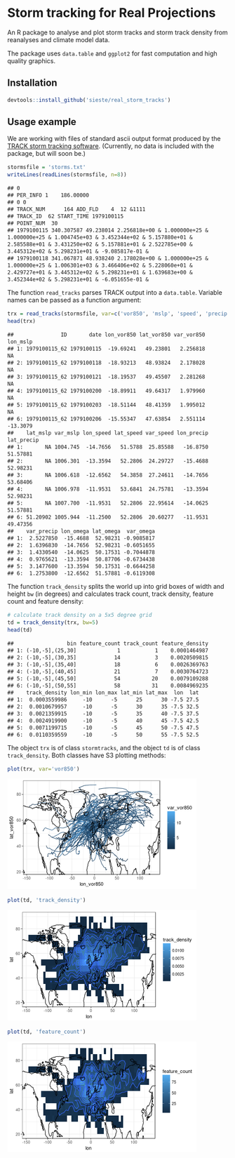 # Storm tracking for Real Projections

An R package to analyse and plot storm tracks and storm track density from reanalyses and climate model data.

The package uses `data.table` and `ggplot2` for fast computation and high quality graphics.


## Installation


```r
devtools::install_github('sieste/real_storm_tracks')
```



## Usage example

We are working with files of standard ascii output format produced by the
[TRACK storm tracking
software](http://www.nerc-essc.ac.uk/~kih/TRACK/Track.html). (Currently, no data is included with the package, but will soon be.)



```r
stormsfile = 'storms.txt'
writeLines(readLines(stormsfile, n=8))
```

```
## 0
## PER_INFO 1    186.00000
## 0 0
## TRACK_NUM      164 ADD_FLD    4  12 &1111
## TRACK_ID  62 START_TIME 1979100115
## POINT_NUM  30
## 1979100115 340.307587 49.238014 2.256818e+00 & 1.000000e+25 & 1.000000e+25 & 1.004745e+03 & 3.452344e+02 & 5.157880e+01 & 2.585588e+01 & 3.431250e+02 & 5.157881e+01 & 2.522785e+00 & 3.445312e+02 & 5.298231e+01 & -9.085817e-01 & 
## 1979100118 341.067871 48.938240 2.178028e+00 & 1.000000e+25 & 1.000000e+25 & 1.006301e+03 & 3.466406e+02 & 5.228060e+01 & 2.429727e+01 & 3.445312e+02 & 5.298231e+01 & 1.639683e+00 & 3.452344e+02 & 5.298231e+01 & -6.051655e-01 &
```

The function `read_tracks` parses TRACK output into a `data.table`. Variable names can be passed as a function argument:


```r
trx = read_tracks(stormsfile, var=c('vor850', 'mslp', 'speed', 'precip', 'omega'))
head(trx)
```

```
##               ID       date lon_vor850 lat_vor850 var_vor850 lon_mslp
## 1: 1979100115_62 1979100115  -19.69241   49.23801   2.256818       NA
## 2: 1979100115_62 1979100118  -18.93213   48.93824   2.178028       NA
## 3: 1979100115_62 1979100121  -18.19537   49.45507   2.281268       NA
## 4: 1979100115_62 1979100200  -18.89911   49.64317   1.979960       NA
## 5: 1979100115_62 1979100203  -18.51144   48.41359   1.995012       NA
## 6: 1979100115_62 1979100206  -15.55347   47.63854   2.551114 -13.3079
##    lat_mslp var_mslp lon_speed lat_speed var_speed lon_precip lat_precip
## 1:       NA 1004.745  -14.7656   51.5788  25.85588   -16.8750   51.57881
## 2:       NA 1006.301  -13.3594   52.2806  24.29727   -15.4688   52.98231
## 3:       NA 1006.618  -12.6562   54.3858  27.24611   -14.7656   53.68406
## 4:       NA 1006.978  -11.9531   53.6841  24.75781   -13.3594   52.98231
## 5:       NA 1007.700  -11.9531   52.2806  22.95614   -14.0625   51.57881
## 6: 51.20902 1005.944  -11.2500   52.2806  20.60277   -11.9531   49.47356
##    var_precip lon_omega lat_omega  var_omega
## 1:  2.5227850  -15.4688  52.98231 -0.9085817
## 2:  1.6396830  -14.7656  52.98231 -0.6051655
## 3:  1.4330540  -14.0625  50.17531 -0.7044878
## 4:  0.9765621  -13.3594  50.87706 -0.6734438
## 5:  3.1477600  -13.3594  50.17531 -0.6644258
## 6:  1.2753800  -12.6562  51.57881 -0.6119308
```


The function `track_density` splits the world up into grid boxes of width and height `bw` (in degrees) and calculates track count, track density, feature count and feature density:


```r
# calculate track density on a 5x5 degree grid
td = track_density(trx, bw=5)
head(td)
```

```
##                 bin feature_count track_count feature_density
## 1: (-10,-5],(25,30]             1           1    0.0001464987
## 2: (-10,-5],(30,35]            14           3    0.0020509815
## 3: (-10,-5],(35,40]            18           6    0.0026369763
## 4: (-10,-5],(40,45]            21           7    0.0030764723
## 5: (-10,-5],(45,50]            54          20    0.0079109288
## 6: (-10,-5],(50,55]            58          31    0.0084969235
##    track_density lon_min lon_max lat_min lat_max  lon  lat
## 1:  0.0003559986     -10      -5      25      30 -7.5 27.5
## 2:  0.0010679957     -10      -5      30      35 -7.5 32.5
## 3:  0.0021359915     -10      -5      35      40 -7.5 37.5
## 4:  0.0024919900     -10      -5      40      45 -7.5 42.5
## 5:  0.0071199715     -10      -5      45      50 -7.5 47.5
## 6:  0.0110359559     -10      -5      50      55 -7.5 52.5
```

The object `trx` is of class `stormtracks`, and the object `td` is of class `track_density`. Both classes have S3 plotting methods:


```r
plot(trx, var='vor850')
```

![plot of chunk plot-trx](figure/readme/plot-trx-1.png)


```r
plot(td, 'track_density')
```

![plot of chunk plot-td](figure/readme/plot-td-1.png)



```r
plot(td, 'feature_count')
```

![plot of chunk plot-fc](figure/readme/plot-fc-1.png)



